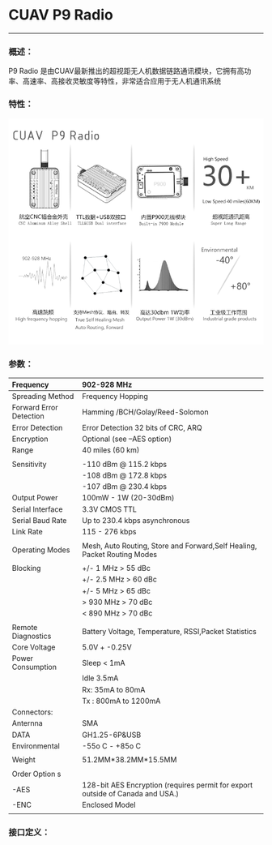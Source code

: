 # CUAV P9 Radio

---

### 概述：

P9 Radio 是由CUAV最新推出的超视距无人机数据链路通讯模块，它拥有高功率、高速率、高接收灵敏度等特性，非常适合应用于无人机通讯系统

### 特性：

![](/assets/P900.png)

### 参数：

| Frequency | 902-928 MHz |
| :--- | :--- |
| Spreading Method | Frequency Hopping |
| Forward Error Detection | Hamming /BCH/Golay/Reed-Solomon |
| Error Detection | Error Detection 32 bits of CRC, ARQ |
| Encryption | Optional \(see –AES option\) |
| Range | 40 miles \(60 km\) |
|  |  |
| Sensitivity | -110 dBm @ 115.2 kbps |
|  | -108 dBm @ 172.8 kbps |
|  | -107 dBm @ 230.4 kbps |
| Output Power | 100mW - 1W \(20-30dBm\) |
| Serial Interface | 3.3V CMOS TTL |
| Serial Baud Rate | Up to 230.4 kbps asynchronous |
| Link Rate | 115 - 276 kbps |
|  |  |
| Operating Modes | Mesh, Auto Routing, Store and Forward,Self Healing, Packet Routing Modes |
|  |  |
| Blocking | +/- 1 MHz &gt; 55 dBc |
|  | +/- 2.5 MHz &gt; 60 dBc |
|  | +/- 5 MHz &gt; 65 dBc |
|  | &gt; 930 MHz &gt; 70 dBc |
|  | &lt; 890 MHz &gt; 70 dBc |
|  |  |
| Remote Diagnostics | Battery Voltage, Temperature, RSSI,Packet Statistics |
| Core Voltage | 5.0V + -0.25V |
| Power Consumption | Sleep &lt; 1mA |
|  | Idle 3.5mA |
|  | Rx: 35mA to 80mA |
|  | Tx : 800mA to 1200mA |
| Connectors: |  |
| Anternna | SMA |
| DATA | GH1.25-6P&USB |
| Environmental | -55o C - +85o C |
|  |  |
| Weight | 51.2MM\*38.2MM\*15.5MM |
|  |  |
| Order Option s |  |
| -AES | 128-bit AES Encryption \(requires permit for export outside of Canada and USA.\) |
| -ENC | Enclosed Model |
|  |  |



### 接口定义：







